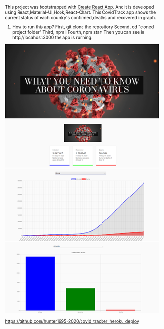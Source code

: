 This project was bootstrapped with [Create React App](https://github.com/facebook/create-react-app).
And it is developed using React,Material-UI,Hook,React-Chart.
This CovidTrack app shows the current status of each country's confirmed,deaths and recovered in graph.
1. How to run this app?
   First, git clone the repository
   Second, cd "cloned project folder"
   Third, npm i
   Fourth, npm start
   Then you can see in http://locahost:3000 the app is running.

![alt text](./src/components/images/covid.png)
![alt text](./src/components/images/Screenshot_1.png)
![alt text](./src/components/images/Screenshot_2.png)
![alt text](./src/components/images/Screenshot_3.png)

https://github.com/hunter1995-2020/covid_tracker_heroku_deploy

